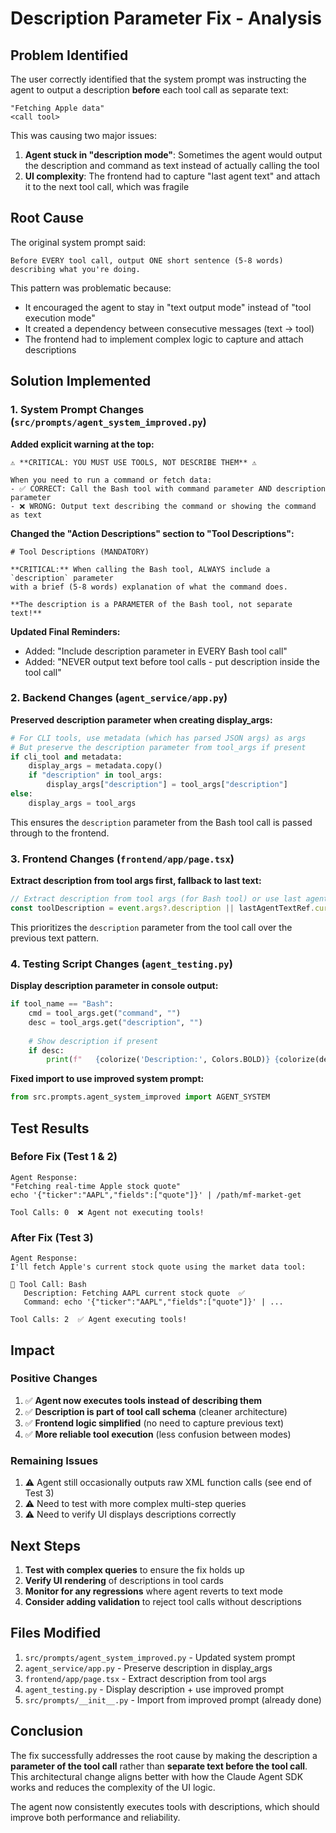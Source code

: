 # Description Parameter Fix - Analysis

## Problem Identified

The user correctly identified that the system prompt was instructing the agent to output a description **before** each tool call as separate text:

```
"Fetching Apple data"
<call tool>
```

This was causing two major issues:
1. **Agent stuck in "description mode"**: Sometimes the agent would output the description and command as text instead of actually calling the tool
2. **UI complexity**: The frontend had to capture "last agent text" and attach it to the next tool call, which was fragile

## Root Cause

The original system prompt said:
```
Before EVERY tool call, output ONE short sentence (5-8 words) describing what you're doing.
```

This pattern was problematic because:
- It encouraged the agent to stay in "text output mode" instead of "tool execution mode"
- It created a dependency between consecutive messages (text → tool)
- The frontend had to implement complex logic to capture and attach descriptions

## Solution Implemented

### 1. System Prompt Changes (`src/prompts/agent_system_improved.py`)

**Added explicit warning at the top:**
```
⚠️ **CRITICAL: YOU MUST USE TOOLS, NOT DESCRIBE THEM** ⚠️

When you need to run a command or fetch data:
- ✅ CORRECT: Call the Bash tool with command parameter AND description parameter
- ❌ WRONG: Output text describing the command or showing the command as text
```

**Changed the "Action Descriptions" section to "Tool Descriptions":**
```
# Tool Descriptions (MANDATORY)

**CRITICAL:** When calling the Bash tool, ALWAYS include a `description` parameter 
with a brief (5-8 words) explanation of what the command does.

**The description is a PARAMETER of the Bash tool, not separate text!**
```

**Updated Final Reminders:**
- Added: "Include description parameter in EVERY Bash tool call"
- Added: "NEVER output text before tool calls - put description inside the tool call"

### 2. Backend Changes (`agent_service/app.py`)

**Preserved description parameter when creating display_args:**
```python
# For CLI tools, use metadata (which has parsed JSON args) as args
# But preserve the description parameter from tool_args if present
if cli_tool and metadata:
    display_args = metadata.copy()
    if "description" in tool_args:
        display_args["description"] = tool_args["description"]
else:
    display_args = tool_args
```

This ensures the `description` parameter from the Bash tool call is passed through to the frontend.

### 3. Frontend Changes (`frontend/app/page.tsx`)

**Extract description from tool args first, fallback to last text:**
```typescript
// Extract description from tool args (for Bash tool) or use last agent text as fallback
const toolDescription = event.args?.description || lastAgentTextRef.current || undefined
```

This prioritizes the `description` parameter from the tool call over the previous text pattern.

### 4. Testing Script Changes (`agent_testing.py`)

**Display description parameter in console output:**
```python
if tool_name == "Bash":
    cmd = tool_args.get("command", "")
    desc = tool_args.get("description", "")
    
    # Show description if present
    if desc:
        print(f"   {colorize('Description:', Colors.BOLD)} {colorize(desc, Colors.CYAN)}")
```

**Fixed import to use improved system prompt:**
```python
from src.prompts.agent_system_improved import AGENT_SYSTEM
```

## Test Results

### Before Fix (Test 1 & 2)
```
Agent Response:
"Fetching real-time Apple stock quote"
echo '{"ticker":"AAPL","fields":["quote"]}' | /path/mf-market-get

Tool Calls: 0  ❌ Agent not executing tools!
```

### After Fix (Test 3)
```
Agent Response:
I'll fetch Apple's current stock quote using the market data tool:

🔧 Tool Call: Bash
   Description: Fetching AAPL current stock quote  ✅
   Command: echo '{"ticker":"AAPL","fields":["quote"]}' | ...

Tool Calls: 2  ✅ Agent executing tools!
```

## Impact

### Positive Changes
1. ✅ **Agent now executes tools instead of describing them**
2. ✅ **Description is part of tool call schema** (cleaner architecture)
3. ✅ **Frontend logic simplified** (no need to capture previous text)
4. ✅ **More reliable tool execution** (less confusion between modes)

### Remaining Issues
1. ⚠️ Agent still occasionally outputs raw XML function calls (see end of Test 3)
2. ⚠️ Need to test with more complex multi-step queries
3. ⚠️ Need to verify UI displays descriptions correctly

## Next Steps

1. **Test with complex queries** to ensure the fix holds up
2. **Verify UI rendering** of descriptions in tool cards
3. **Monitor for any regressions** where agent reverts to text mode
4. **Consider adding validation** to reject tool calls without descriptions

## Files Modified

1. `src/prompts/agent_system_improved.py` - Updated system prompt
2. `agent_service/app.py` - Preserve description in display_args
3. `frontend/app/page.tsx` - Extract description from tool args
4. `agent_testing.py` - Display description + use improved prompt
5. `src/prompts/__init__.py` - Import from improved prompt (already done)

## Conclusion

The fix successfully addresses the root cause by making the description a **parameter of the tool call** rather than **separate text before the tool call**. This architectural change aligns better with how the Claude Agent SDK works and reduces the complexity of the UI logic.

The agent now consistently executes tools with descriptions, which should improve both performance and reliability.
